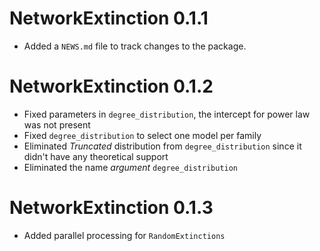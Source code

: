 # NetworkExtinction 0.1.1

* Added a `NEWS.md` file to track changes to the package.

# NetworkExtinction 0.1.2

* Fixed parameters in `degree_distribution`, the intercept for power law was not present
* Fixed `degree_distribution` to select one model per family
* Eliminated *Truncated* distribution from `degree_distribution` since it didn't have any theoretical support
* Eliminated the name *argument* `degree_distribution`

# NetworkExtinction 0.1.3

* Added parallel processing for `RandomExtinctions`
